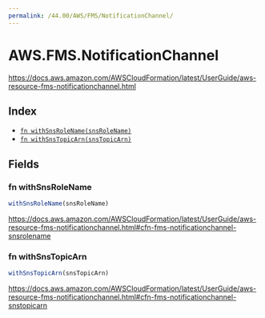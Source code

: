 ```yaml
---
permalink: /44.00/AWS/FMS/NotificationChannel/
---
```


# AWS.FMS.NotificationChannel

https://docs.aws.amazon.com/AWSCloudFormation/latest/UserGuide/aws-resource-fms-notificationchannel.html

## Index

* [`fn withSnsRoleName(snsRoleName)`](#fn-withsnsrolename)
* [`fn withSnsTopicArn(snsTopicArn)`](#fn-withsnstopicarn)

## Fields

### fn withSnsRoleName

```ts
withSnsRoleName(snsRoleName)
```

https://docs.aws.amazon.com/AWSCloudFormation/latest/UserGuide/aws-resource-fms-notificationchannel.html#cfn-fms-notificationchannel-snsrolename

### fn withSnsTopicArn

```ts
withSnsTopicArn(snsTopicArn)
```

https://docs.aws.amazon.com/AWSCloudFormation/latest/UserGuide/aws-resource-fms-notificationchannel.html#cfn-fms-notificationchannel-snstopicarn